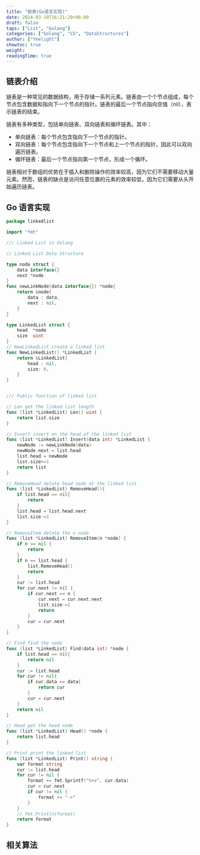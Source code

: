 ```yaml
---
title: "链表(Go语言实现)"
date: 2024-03-10T16:21:29+08:00
draft: false
taps: ["List", "Golang"]
categories: ["Golang", "CS", "DataStructures"]
author: ["Yeelight"]
showtoc: true
weight:
readingTime: true
---
```



## 链表介绍

链表是一种常见的数据结构，用于存储一系列元素。链表由一个个节点组成，每个节点包含数据和指向下一个节点的指针。链表的最后一个节点指向空值（nil），表示链表的结束。

链表有多种类型，包括单向链表、双向链表和循环链表。其中：

- 单向链表：每个节点包含指向下一个节点的指针。
- 双向链表：每个节点包含指向下一个节点和上一个节点的指针，因此可以双向遍历链表。
- 循环链表：最后一个节点指向第一个节点，形成一个循环。

链表相对于数组的优势在于插入和删除操作的效率较高，因为它们不需要移动大量元素。然而，链表的缺点是访问任意位置的元素的效率较低，因为它们需要从头开始遍历链表。

## Go 语言实现

```go
package linkedlist

import "fmt"

/// Linked List in Golang

// Linked List Data Structure

type node struct {
	data interface{}
	next *node
}
func newLinkNode(data interface{}) *node{
	return &node{
		data : data,
		next : nil,
	}
}

type LinkedList struct {
	head  *node
	size  uint
}
// NewLinkedList create a linked list
func NewLinkedList() *LinkedList {
	return &LinkedList{
		head : nil,
		size: 0,
	}
}


/// Public function of linked list

// Len get the linked list length
func (list *LinkedList) Len() uint {
	return list.size
}

// Insert insert on the head of the linked list
func (list *LinkedList) Insert(data int) *LinkedList {
	newNode := newLinkNode(data)
	newNode.next = list.head
	list.head = newNode
	list.size+=1
	return list
}

// RemoveHead delete head node at the linked list
func (list *LinkedList) RemoveHead(){
	if list.head == nil{
		return
	}
	list.head = list.head.next
	list.size-=1
}

// RemoveItem delete the n node
func (list *LinkedList) RemoveItem(n *node) {
	if n == nil {
		return
	}
	if n == list.head {
		list.RemoveHead()
		return
	}
	cur := list.head
	for cur.next != nil {
		if cur.next == n {
			cur.next = cur.next.next
			list.size-=1
			return
		}
		cur = cur.next
	}
}

// Find find the node
func (list *LinkedList) Find(data int) *node {
	if list.head == nil{
		return nil
	}
	cur := list.head
	for cur != nil{
		if cur.data == data{
			return cur
		}
		cur = cur.next
	}
	return nil
}

// Head get the head node
func (list *LinkedList) Head() *node {
	return list.head
}

// Print print the linked list
func (list *LinkedList) Print() string {
	var format string
	cur := list.head
	for cur != nil {
		format += fmt.Sprintf("%+v", cur.data)
		cur = cur.next
		if cur != nil {
			format += "->"
		}
	}
	// fmt.Println(format)
	return format
}

```

## 相关算法
